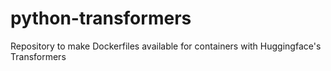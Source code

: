 # python-transformers
Repository to make Dockerfiles available for containers with Huggingface's Transformers
